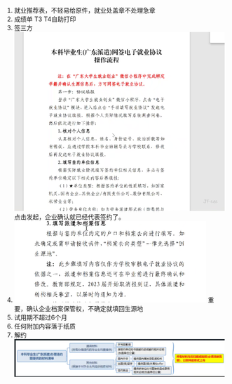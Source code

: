 


1. 就业推荐表，不轻易给原件，就业处盖章不处理急章
2. 成绩单 T3 T4自助打印
3. 签三方 ![](https://raw.githubusercontent.com/JF-011101/Image_hosting_rep/main/20221012111327.png)
   点击发起，企业确认就已经代表签约了。
4. ![](https://raw.githubusercontent.com/JF-011101/Image_hosting_rep/main/20221012111756.png)
   重要，确认企业档案保管权，不确定就填回生源地
5. 试用期不超过6个月
6. 任何附加内容落于纸质
7. 解约![](https://raw.githubusercontent.com/JF-011101/Image_hosting_rep/main/20221012112603.png)
